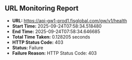 ## URL Monitoring Report

- **URL:** https://api-gw1-prod1.fisglobal.com/gw/v1/health
- **Start Time:** 2025-09-24T07:58:34.518480
- **End Time:** 2025-09-24T07:58:34.646685
- **Total Time Taken:** 0.128205 seconds
- **HTTP Status Code:** 403
- **Status:** Failure
- **Failure Reason:** HTTP Status Code: 403

